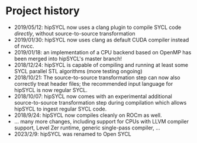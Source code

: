 # Project history

* 2019/05/12: hipSYCL now uses a clang plugin to compile SYCL code *directly*, without source-to-source transformation
* 2019/01/30: hipSYCL now uses clang as default CUDA compiler instead of nvcc.
* 2019/01/18: an implementation of a CPU backend based on OpenMP has been merged into hipSYCL's master branch!
* 2018/12/24: hipSYCL is capable of compiling and running at least some SYCL parallel STL algorithms (more testing ongoing)
* 2018/10/21: The source-to-source transformation step can now also correctly treat header files; the recommended input language for hipSYCL is now regular SYCL.
* 2018/10/07: hipSYCL now comes with an experimental additional source-to-source transformation step during compilation which allows hipSYCL to ingest regular SYCL code.
* 2018/9/24: hipSYCL now compiles cleanly on ROCm as well.
* ... many more changes, including support for CPUs with LLVM compiler support, Level Zer runtime, generic single-pass compiler, ...
* 2023/2/9: hipSYCL was renamed to Open SYCL
